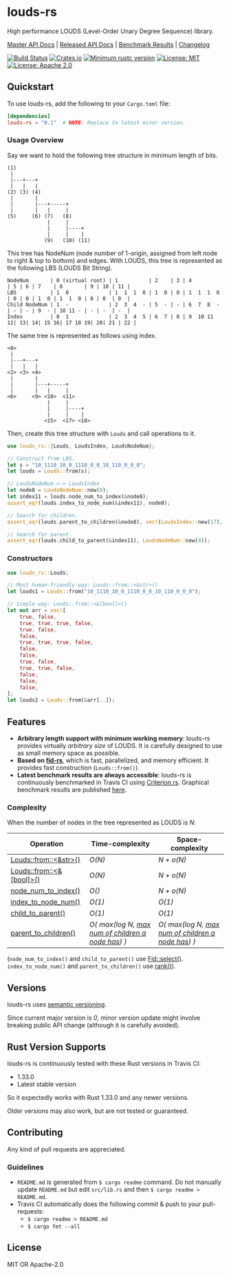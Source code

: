 # louds-rs

High performance LOUDS (Level-Order Unary Degree Sequence) library.

[Master API Docs](https://laysakura.github.io/louds-rs/louds_rs/)
|
[Released API Docs](https://docs.rs/crate/louds-rs)
|
[Benchmark Results](https://laysakura.github.io/louds-rs/criterion/report/)
|
[Changelog](https://github.com/laysakura/louds-rs/blob/master/CHANGELOG.md)

[![Build Status](https://travis-ci.com/laysakura/louds-rs.svg?branch=master)](https://travis-ci.com/laysakura/louds-rs)
[![Crates.io](https://img.shields.io/crates/v/louds-rs.svg)](https://crates.io/crates/louds-rs)
[![Minimum rustc version](https://img.shields.io/badge/rustc-1.33+-lightgray.svg)](https://github.com/laysakura/louds-rs#rust-version-supports)
[![License: MIT](https://img.shields.io/badge/license-MIT-blue.svg)](https://github.com/laysakura/louds-rs/blob/master/LICENSE-MIT)
[![License: Apache 2.0](https://img.shields.io/badge/license-Apache_2.0-blue.svg)](https://github.com/laysakura/louds-rs/blob/master/LICENSE-APACHE)

## Quickstart

To use louds-rs, add the following to your `Cargo.toml` file:

```toml
[dependencies]
louds-rs = "0.1"  # NOTE: Replace to latest minor version.
```

### Usage Overview
Say we want to hold the following tree structure in minimum length of bits.

```
(1)
 |
 |---+---+
 |   |   |
(2) (3) (4)
 |       |
 |       |---+-----+
 |       |   |     |
(5)     (6) (7)   (8)
             |     |
             |     |----+
             |     |    |
            (9)   (10) (11)
```

This tree has NodeNum (node number of 1-origin, assigned from left node to right & top to bottom) and edges.
With LOUDS, this tree is represented as the following LBS (LOUDS Bit String).

```
NodeNum       | 0 (virtual root) | 1          | 2    | 3 | 4          | 5 | 6 | 7    | 8       | 9 | 10 | 11 |
LBS           | 1  0             | 1  1  1  0 | 1  0 | 0 | 1  1  1  0 | 0 | 0 | 1  0 | 1  1  0 | 0 | 0  | 0  |
Child NodeNum | 1  -             | 2  3  4  - | 5  - | - | 6  7  8  - | - | - | 9  - | 10 11 - | - | -  | -  |
Index         | 0  1             | 2  3  4  5 | 6  7 | 8 | 9  10 11 12| 13| 14| 15 16| 17 18 19| 20| 21 | 22 |
```

The same tree is represented as follows using index.

```
<0>
 |
 |---+---+
 |   |   |
<2> <3> <4>
 |       |
 |       |---+-----+
 |       |   |     |
<6>     <9> <10>  <11>
             |     |
             |     |----+
             |     |    |
            <15>  <17> <18>
```

Then, create this tree structure with `Louds` and call operations to it.

```rust
use louds_rs::{Louds, LoudsIndex, LoudsNodeNum};

// Construct from LBS.
let s = "10_1110_10_0_1110_0_0_10_110_0_0_0";
let louds = Louds::from(s);

// LoudsNodeNum <-> LoudsIndex
let node8 = LoudsNodeNum::new(8);
let index11 = louds.node_num_to_index(&node8);
assert_eq!(louds.index_to_node_num(&index11), node8);

// Search for children.
assert_eq!(louds.parent_to_children(&node8), vec!(LoudsIndex::new(17), LoudsIndex::new(18)));

// Search for parent.
assert_eq!(louds.child_to_parent(&index11), LoudsNodeNum::new(4));
```

### Constructors

```rust
use louds_rs::Louds;

// Most human-friendly way: Louds::from::<&str>()
let louds1 = Louds::from("10_1110_10_0_1110_0_0_10_110_0_0_0");

// Simple way: Louds::from::<&[bool]>()
let mut arr = vec![
    true, false,
    true, true, true, false,
    true, false,
    false,
    true, true, true, false,
    false,
    false,
    true, false,
    true, true, false,
    false,
    false,
    false,
];
let louds2 = Louds::from(&arr[..]);
```

## Features
- **Arbitrary length support with minimum working memory**: louds-rs provides virtually _arbitrary size_ of LOUDS. It is carefully designed to use as small memory space as possible.
- **Based on [fid-rs](https://crates.io/crates/fid-rs)**, which is fast, parallelized, and memory efficient. It provides fast construction (`Louds::from()`).
- **Latest benchmark results are always accessible**: louds-rs is continuously benchmarked in Travis CI using [Criterion.rs](https://crates.io/crates/criterion). Graphical benchmark results are published [here](https://laysakura.github.io/louds-rs/criterion/report/).

### Complexity
When the number of nodes in the tree represented as LOUDS is _N_:

| Operation | Time-complexity | Space-complexity |
|-----------|-----------------|------------------|
| [Louds::from::<&str>()](https://laysakura.github.io/louds-rs/louds_rs/louds/struct.louds.html#implementations) | _O(N)_ | _N + o(N)_ |
| [Louds::from::<&[bool]>()](https://laysakura.github.io/louds-rs/louds_rs/louds/struct.louds.html#implementations) | _O(N)_ | _N + o(N)_ |
| [node_num_to_index()](https://laysakura.github.io/louds-rs/louds_rs/struct.Louds.html#method.node_num_to_index) | _O()_ | _N + o(N)_ |
| [index_to_node_num()](https://laysakura.github.io/louds-rs/louds_rs/louds/struct.Louds.html#method.index_to_node_num) | _O(1)_ | _O(1)_ |
| [child_to_parent()](https://laysakura.github.io/louds-rs/louds_rs/louds/struct.Louds.html#method.child_to_parent) | _O(1)_ | _O(1)_ |
| [parent_to_children()](https://laysakura.github.io/louds-rs/louds_rs/louds/struct.Louds.html#method.parent_to_children) | _O( max(log N, <u>max num of children a node has</u>) )_ | _O( max(log N, <u>max num of children a node has</u>) )_ |

(`node_num_to_index()` and `child_to_parent()` use [Fid::select()](https://laysakura.github.io/fid-rs/fid_rs/fid/struct.Fid.html#method.select). `index_to_node_num()` and `parent_to_children()` use [rank()](https://laysakura.github.io/fid-rs/fid_rs/fid/struct.Fid.html#method.rank)).

## Versions
louds-rs uses [semantic versioning](http://semver.org/spec/v2.0.0.html).

Since current major version is _0_, minor version update might involve breaking public API change (although it is carefully avoided).

## Rust Version Supports

louds-rs is continuously tested with these Rust versions in Travis CI:

- 1.33.0
- Latest stable version

So it expectedly works with Rust 1.33.0 and any newer versions.

Older versions may also work, but are not tested or guaranteed.

## Contributing

Any kind of pull requests are appreciated.

### Guidelines

- `README.md` is generated from `$ cargo readme` command. Do not manually update `README.md` but edit `src/lib.rs` and then `$ cargo readme > README.md`.
- Travis CI automatically does the following commit & push to your pull-requests:
    - `$ cargo readme > README.md`
    - `$ cargo fmt --all`

## License

MIT OR Apache-2.0
